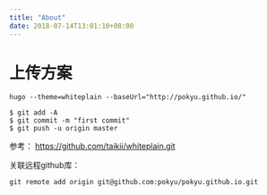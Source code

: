 ```yaml
---
title: "About"
date: 2018-07-14T13:01:10+08:00
---
```


# 上传方案

```
hugo --theme=whiteplain --baseUrl="http://pokyu.github.io/"

$ git add -A
$ git commit -m "first commit"
$ git push -u origin master
```
参考：
https://github.com/taikii/whiteplain.git


关联远程github库：
```
git remote add origin git@github.com:pokyu/pokyu.github.io.git
```